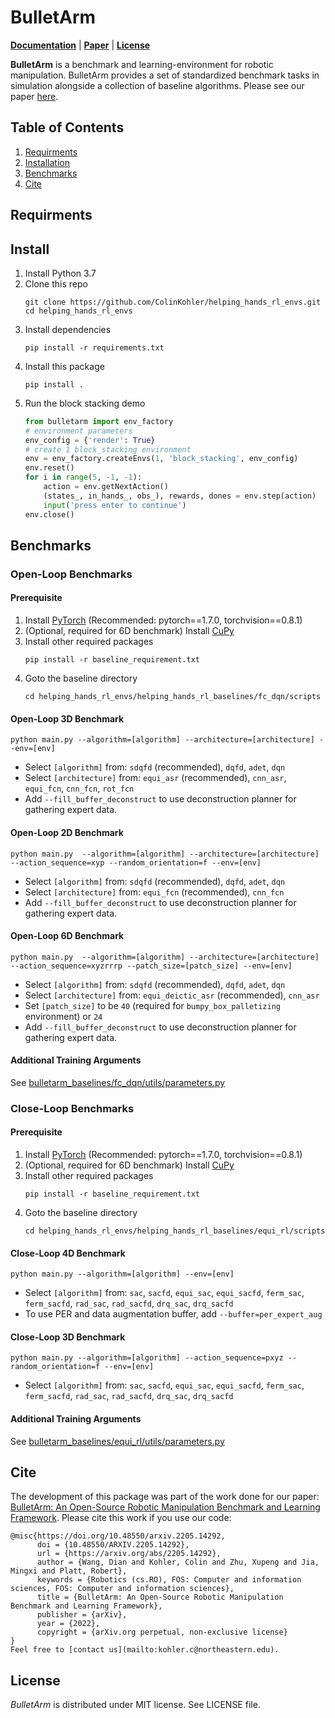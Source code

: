 # BulletArm
**[Documentation](https://colinkohler.github.io/BulletArm/html/index.html)** | **[Paper](https://arxiv.org/abs/2205.14292)** | **[License](https://github.com/ColinKohler/BulletArm/blob/main/LICENSE)**

**BulletArm** is a benchmark and learning-environment for robotic manipulation. BulletArm provides a set of standardized 
benchmark tasks in simulation alongside a collection of baseline algorithms. Please see our paper [here]().

## Table of Contents
1. [Requirments](#requirments)
2. [Installation](#install)
1. [Benchmarks](#benchmarks)
5. [Cite](#cite)

<a name="requirments"></a>
## Requirments

<a name="install"></a>
## Install
1. Install Python 3.7
2. Clone this repo
    ```
    git clone https://github.com/ColinKohler/helping_hands_rl_envs.git
    cd helping_hands_rl_envs
    ```
3. Install dependencies
    ```
    pip install -r requirements.txt 
    ```
4. Install this package
    ```
    pip install .
    ```
5. Run the block stacking demo
    ```python
    from bulletarm import env_factory
    # environment parameters
    env_config = {'render': True}
    # create 1 block_stacking environment
    env = env_factory.createEnvs(1, 'block_stacking', env_config)
    env.reset()
    for i in range(5, -1, -1):
        action = env.getNextAction()
        (states_, in_hands_, obs_), rewards, dones = env.step(action)
        input('press enter to continue')
    env.close()
    ```
<a name="benchmarks"></a>
## Benchmarks
### Open-Loop Benchmarks
#### Prerequisite
1. Install [PyTorch](https://pytorch.org/) (Recommended: pytorch==1.7.0, torchvision==0.8.1)
1. (Optional, required for 6D benchmark) Install [CuPy](https://github.com/cupy/cupy)
1. Install other required packages
    ```
    pip install -r baseline_requirement.txt
    ```
1. Goto the baseline directory
    ```
    cd helping_hands_rl_envs/helping_hands_rl_baselines/fc_dqn/scripts
    ```
#### Open-Loop 3D Benchmark
```
python main.py --algorithm=[algorithm] --architecture=[architecture] --env=[env]
```
- Select `[algorithm]` from: `sdqfd` (recommended), `dqfd`, `adet`, `dqn`
- Select `[architecture]` from: `equi_asr` (recommended), `cnn_asr`, `equi_fcn`, `cnn_fcn`, `rot_fcn`
- Add `--fill_buffer_deconstruct` to use deconstruction planner for gathering expert data.
#### Open-Loop 2D Benchmark
```
python main.py  --algorithm=[algorithm] --architecture=[architecture] --action_sequence=xyp --random_orientation=f --env=[env]
```
- Select `[algorithm]` from: `sdqfd` (recommended), `dqfd`, `adet`, `dqn`
- Select `[architecture]` from: `equi_fcn` (recommended), `cnn_fcn`
- Add `--fill_buffer_deconstruct` to use deconstruction planner for gathering expert data.
#### Open-Loop 6D Benchmark
```
python main.py  --algorithm=[algorithm] --architecture=[architecture] --action_sequence=xyzrrrp --patch_size=[patch_size] --env=[env]
```
- Select `[algorithm]` from: `sdqfd` (recommended), `dqfd`, `adet`, `dqn`
- Select `[architecture]` from: `equi_deictic_asr` (recommended), `cnn_asr`
- Set `[patch_size]` to be `40` (required for `bumpy_box_palletizing` environment) or `24`
- Add `--fill_buffer_deconstruct` to use deconstruction planner for gathering expert data.

#### Additional Training Arguments
See [bulletarm_baselines/fc_dqn/utils/parameters.py](bulletarm_baselines/fc_dqn/utils/parameters.py)

### Close-Loop Benchmarks
#### Prerequisite
1. Install [PyTorch](https://pytorch.org/) (Recommended: pytorch==1.7.0, torchvision==0.8.1)
1. (Optional, required for 6D benchmark) Install [CuPy](https://github.com/cupy/cupy)
1. Install other required packages
    ```
    pip install -r baseline_requirement.txt
    ```
1. Goto the baseline directory
    ```
    cd helping_hands_rl_envs/helping_hands_rl_baselines/equi_rl/scripts
    ```
#### Close-Loop 4D Benchmark
```
python main.py --algorithm=[algorithm] --env=[env]
```
- Select `[algorithm]` from: `sac`, `sacfd`, `equi_sac`, `equi_sacfd`, `ferm_sac`, `ferm_sacfd`, `rad_sac`, `rad_sacfd`, `drq_sac`, `drq_sacfd`
- To use PER and data augmentation buffer, add `--buffer=per_expert_aug`
#### Close-Loop 3D Benchmark
```
python main.py --algorithm=[algorithm] --action_sequence=pxyz --random_orientation=f --env=[env]
```
- Select `[algorithm]` from: `sac`, `sacfd`, `equi_sac`, `equi_sacfd`, `ferm_sac`, `ferm_sacfd`, `rad_sac`, `rad_sacfd`, `drq_sac`, `drq_sacfd`

#### Additional Training Arguments
See [bulletarm_baselines/equi_rl/utils/parameters.py](bulletarm_baselines/equi_rl/utils/parameters.py)

<a name="cite"></a>
## Cite
The development of this package was part of the work done for our paper: [BulletArm: An Open-Source Robotic Manipulation
Benchmark and Learning Framework](https://arxiv.org/abs/2205.14292). Please cite this work if you use our code:
```
@misc{https://doi.org/10.48550/arxiv.2205.14292,
      doi = {10.48550/ARXIV.2205.14292},
      url = {https://arxiv.org/abs/2205.14292},
      author = {Wang, Dian and Kohler, Colin and Zhu, Xupeng and Jia, Mingxi and Platt, Robert},
      keywords = {Robotics (cs.RO), FOS: Computer and information sciences, FOS: Computer and information sciences},
      title = {BulletArm: An Open-Source Robotic Manipulation Benchmark and Learning Framework},
      publisher = {arXiv},
      year = {2022},
      copyright = {arXiv.org perpetual, non-exclusive license}
} 
Feel free to [contact us](mailto:kohler.c@northeastern.edu).
```

## License

*BulletArm* is distributed under MIT license. See LICENSE file.
